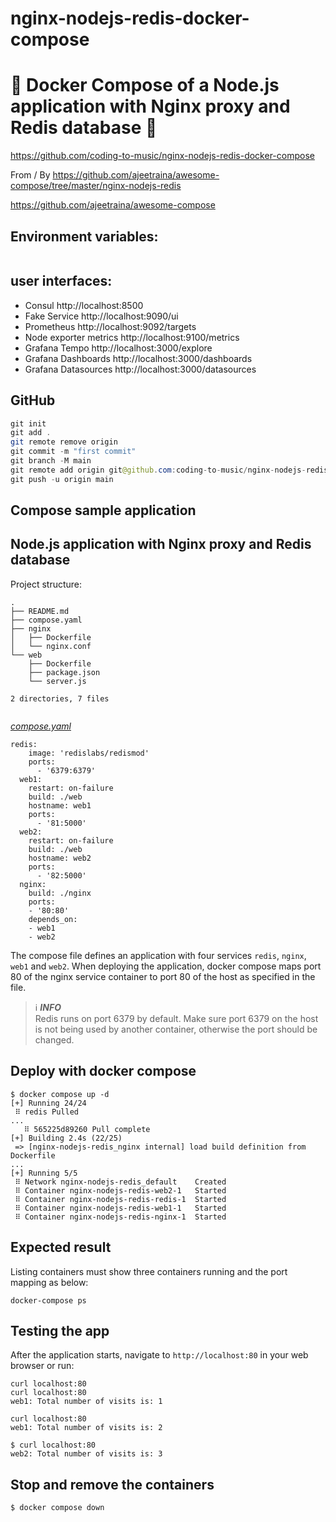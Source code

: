 # nginx-nodejs-redis-docker-compose

# 🚀 Docker Compose of a Node.js application with Nginx proxy and Redis database 🚀

https://github.com/coding-to-music/nginx-nodejs-redis-docker-compose

From / By https://github.com/ajeetraina/awesome-compose/tree/master/nginx-nodejs-redis

https://github.com/ajeetraina/awesome-compose


## Environment variables:

```java

```

## user interfaces:

- Consul http://localhost:8500
- Fake Service http://localhost:9090/ui
- Prometheus http://localhost:9092/targets
- Node exporter metrics http://localhost:9100/metrics
- Grafana Tempo http://localhost:3000/explore
- Grafana Dashboards http://localhost:3000/dashboards
- Grafana Datasources http://localhost:3000/datasources

## GitHub

```java
git init
git add .
git remote remove origin
git commit -m "first commit"
git branch -M main
git remote add origin git@github.com:coding-to-music/nginx-nodejs-redis-docker-compose.git
git push -u origin main
```

## Compose sample application

## Node.js application with Nginx proxy and Redis database

Project structure:
```
.
├── README.md
├── compose.yaml
├── nginx
│   ├── Dockerfile
│   └── nginx.conf
└── web
    ├── Dockerfile
    ├── package.json
    └── server.js

2 directories, 7 files


```
[_compose.yaml_](compose.yaml)
```
redis:
    image: 'redislabs/redismod'
    ports:
      - '6379:6379'
  web1:
    restart: on-failure
    build: ./web
    hostname: web1
    ports:
      - '81:5000'
  web2:
    restart: on-failure
    build: ./web
    hostname: web2
    ports:
      - '82:5000'
  nginx:
    build: ./nginx
    ports:
    - '80:80'
    depends_on:
    - web1
    - web2
```
The compose file defines an application with four services `redis`, `nginx`, `web1` and `web2`.
When deploying the application, docker compose maps port 80 of the nginx service container to port 80 of the host as specified in the file.


> ℹ️ **_INFO_**  
> Redis runs on port 6379 by default. Make sure port 6379 on the host is not being used by another container, otherwise the port should be changed.

## Deploy with docker compose

```
$ docker compose up -d
[+] Running 24/24
 ⠿ redis Pulled                                                                                                                                                                                                                      ...
   ⠿ 565225d89260 Pull complete                                                                                                                                                                                                      
[+] Building 2.4s (22/25)
 => [nginx-nodejs-redis_nginx internal] load build definition from Dockerfile                                                                                                                                                         ...
[+] Running 5/5
 ⠿ Network nginx-nodejs-redis_default    Created                                                                                                                                                                                      
 ⠿ Container nginx-nodejs-redis-web2-1   Started                                                                                                                                                                                      
 ⠿ Container nginx-nodejs-redis-redis-1  Started                                                                                                                                                                                      
 ⠿ Container nginx-nodejs-redis-web1-1   Started                                                                                                                                                                                      
 ⠿ Container nginx-nodejs-redis-nginx-1  Started
```


## Expected result

Listing containers must show three containers running and the port mapping as below:


```
docker-compose ps
```

## Testing the app

After the application starts, navigate to `http://localhost:80` in your web browser or run:

```
curl localhost:80
curl localhost:80
web1: Total number of visits is: 1
```

```
curl localhost:80
web1: Total number of visits is: 2
```
```
$ curl localhost:80
web2: Total number of visits is: 3
```



## Stop and remove the containers

```
$ docker compose down
```

